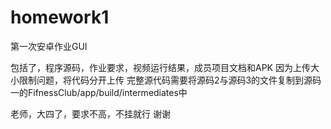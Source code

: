 # homework1
第一次安卓作业GUI

包括了，程序源码，作业要求，视频运行结果，成员项目文档和APK
因为上传大小限制问题，将代码分开上传
完整源代码需要将源码2与源码3的文件复制到源码一的FifnessClub/app/build/intermediates中

老师，大四了，要求不高，不挂就行
谢谢
